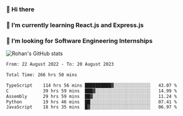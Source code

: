 ### 👋 Hi there 

<!--
**rohznmdev/rohznmdev** is a ✨ _special_ ✨ repository because its `README.md` (this file) appears on your GitHub profile.

Here are some ideas to get you started:

- 🔭 I’m currently working on ...
- 🌱 I’m currently learning Ruby and Ruby on Rails
- 👯 I’m looking to collaborate on ...
- 🤔 I’m looking for help with ...
- 💬 Ask me about ...
- 📫 How to reach me: ...
- 😄 Pronouns: ...
- ⚡ Fun fact: ...
-->
### 🌱 I’m currently learning React.js and Express.js
### 🤔 I’m looking for Software Engineering Internships
![Rohan's GitHub stats](https://github-readme-stats.vercel.app/api?username=rohznmdev&theme=dark&show_icons=true)

<!--START_SECTION:waka-->

```txt
From: 22 August 2022 - To: 20 August 2023

Total Time: 266 hrs 50 mins

TypeScript    114 hrs 56 mins ██████████▓░░░░░░░░░░░░░░   43.07 %
C             39 hrs 59 mins  ███▓░░░░░░░░░░░░░░░░░░░░░   14.99 %
Assembly      29 hrs 59 mins  ██▓░░░░░░░░░░░░░░░░░░░░░░   11.24 %
Python        19 hrs 46 mins  ██░░░░░░░░░░░░░░░░░░░░░░░   07.41 %
JavaScript    18 hrs 35 mins  █▓░░░░░░░░░░░░░░░░░░░░░░░   06.97 %
```

<!--END_SECTION:waka-->
